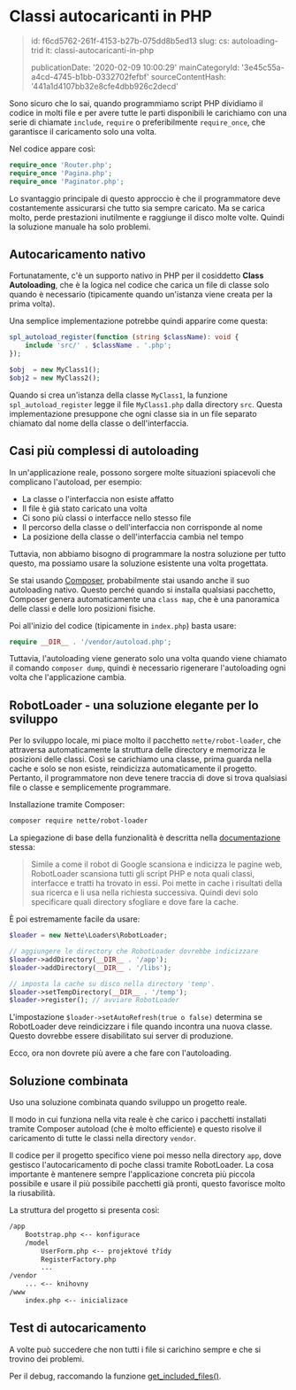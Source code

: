 Classi autocaricanti in PHP
===========================

> id: f6cd5762-261f-4153-b27b-075dd8b5ed13
> slug:
> 	cs: autoloading-trid
> 	it: classi-autocaricanti-in-php
> 
> publicationDate: '2020-02-09 10:00:29'
> mainCategoryId: '3e45c55a-a4cd-4745-b1bb-0332702fefbf'
> sourceContentHash: '441a1d4107bb32e8cfe4dbb926c2decd'

Sono sicuro che lo sai, quando programmiamo script PHP dividiamo il codice in molti file e per avere tutte le parti disponibili le carichiamo con una serie di chiamate `include`, `require` o preferibilmente `require_once`, che garantisce il caricamento solo una volta.

Nel codice appare così:

```php
require_once 'Router.php';
require_once 'Pagina.php';
require_once 'Paginator.php';
```

Lo svantaggio principale di questo approccio è che il programmatore deve costantemente assicurarsi che tutto sia sempre caricato. Ma se carica molto, perde prestazioni inutilmente e raggiunge il disco molte volte. Quindi la soluzione manuale ha solo problemi.

Autocaricamento nativo
-------------------

Fortunatamente, c'è un supporto nativo in PHP per il cosiddetto **Class Autoloading**, che è la logica nel codice che carica un file di classe solo quando è necessario (tipicamente quando un'istanza viene creata per la prima volta).

Una semplice implementazione potrebbe quindi apparire come questa:

```php
spl_autoload_register(function (string $className): void {
    include 'src/' . $className . '.php';
});

$obj  = new MyClass1();
$obj2 = new MyClass2();
```

Quando si crea un'istanza della classe `MyClass1`, la funzione `spl_autoload_register` legge il file `MyClass1.php` dalla directory `src`. Questa implementazione presuppone che ogni classe sia in un file separato chiamato dal nome della classe o dell'interfaccia.

Casi più complessi di autoloading
-------------------------------

In un'applicazione reale, possono sorgere molte situazioni spiacevoli che complicano l'autoload, per esempio:

- La classe o l'interfaccia non esiste affatto
- Il file è già stato caricato una volta
- Ci sono più classi o interfacce nello stesso file
- Il percorso della classe o dell'interfaccia non corrisponde al nome
- La posizione della classe o dell'interfaccia cambia nel tempo

Tuttavia, non abbiamo bisogno di programmare la nostra soluzione per tutto questo, ma possiamo usare la soluzione esistente una volta progettata.

Se stai usando <a href="https://getcomposer.org/doc/01-basic-usage.md">Composer</a>, probabilmente stai usando anche il suo autoloading nativo. Questo perché quando si installa qualsiasi pacchetto, Composer genera automaticamente una `class map`, che è una panoramica delle classi e delle loro posizioni fisiche.

Poi all'inizio del codice (tipicamente in `index.php`) basta usare:

```php
require __DIR__ . '/vendor/autoload.php';
```

Tuttavia, l'autoloading viene generato solo una volta quando viene chiamato il comando `composer dump`, quindi è necessario rigenerare l'autoloading ogni volta che l'applicazione cambia.

RobotLoader - una soluzione elegante per lo sviluppo
----------------------------------------

Per lo sviluppo locale, mi piace molto il pacchetto `nette/robot-loader`, che attraversa automaticamente la struttura delle directory e memorizza le posizioni delle classi. Così se carichiamo una classe, prima guarda nella cache e solo se non esiste, reindicizza automaticamente il progetto. Pertanto, il programmatore non deve tenere traccia di dove si trova qualsiasi file o classe e semplicemente programmare.

Installazione tramite Composer:

```txt
composer require nette/robot-loader
```

La spiegazione di base della funzionalità è descritta nella <a href="https://doc.nette.org/cs/3.0/robotloader">documentazione</a> stessa:

> Simile a come il robot di Google scansiona e indicizza le pagine web, RobotLoader scansiona tutti gli script PHP e nota quali classi, interfacce e tratti ha trovato in essi. Poi mette in cache i risultati della sua ricerca e li usa nella richiesta successiva. Quindi devi solo specificare quali directory sfogliare e dove fare la cache.

È poi estremamente facile da usare:

```php
$loader = new Nette\Loaders\RobotLoader;

// aggiungere le directory che RobotLoader dovrebbe indicizzare
$loader->addDirectory(__DIR__ . '/app');
$loader->addDirectory(__DIR__ . '/libs');

// imposta la cache su disco nella directory 'temp'.
$loader->setTempDirectory(__DIR__ . '/temp');
$loader->register(); // avviare RobotLoader
```

L'impostazione `$loader->setAutoRefresh(true o false)` determina se RobotLoader deve reindicizzare i file quando incontra una nuova classe. Questo dovrebbe essere disabilitato sui server di produzione.

Ecco, ora non dovrete più avere a che fare con l'autoloading.

Soluzione combinata
------------------

Uso una soluzione combinata quando sviluppo un progetto reale.

Il modo in cui funziona nella vita reale è che carico i pacchetti installati tramite Composer autoload (che è molto efficiente) e questo risolve il caricamento di tutte le classi nella directory `vendor`.

Il codice per il progetto specifico viene poi messo nella directory `app`, dove gestisco l'autocaricamento di poche classi tramite RobotLoader. La cosa importante è mantenere sempre l'applicazione concreta più piccola possibile e usare il più possibile pacchetti già pronti, questo favorisce molto la riusabilità.

La struttura del progetto si presenta così:

```txt
/app
    Bootstrap.php <-- konfigurace
    /model
        UserForm.php <-- projektové třídy
        RegisterFactory.php
        ...
/vendor
    ... <-- knihovny
/www
    index.php <-- inicializace
```

Test di autocaricamento
------------------------

A volte può succedere che non tutti i file si carichino sempre e che si trovino dei problemi.

Per il debug, raccomando la funzione <a href="/get-list-of-all-loaded-files">get_included_files()</a>.
